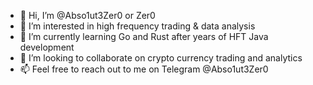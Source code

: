 - 👋 Hi, I’m @Abso1ut3Zer0 or Zer0
- 👀 I’m interested in high frequency trading & data analysis
- 🌱 I’m currently learning Go and Rust after years of HFT Java development
- 💞️ I’m looking to collaborate on crypto currency trading and analytics
- 📫 Feel free to reach out to me on Telegram @Abso1ut3Zer0

<!---
Abso1ut3Zer0/Abso1ut3Zer0 is a ✨ special ✨ repository because its `README.md` (this file) appears on your GitHub profile.
You can click the Preview link to take a look at your changes.
--->
